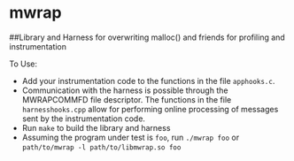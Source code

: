 # mwrap 

##Library and Harness for overwriting malloc() and friends for profiling and instrumentation

To Use:

- Add your instrumentation code to the functions in the file `apphooks.c`. 
- Communication with the harness is possible through the MWRAPCOMMFD file descriptor. The functions in the file `harnesshooks.cpp` allow for performing online processing of messages sent by the instrumentation code.
- Run `make` to build the library and harness
- Assuming the program under test is `foo`, run `./mwrap foo` or `path/to/mwrap -l path/to/libmwrap.so foo`


